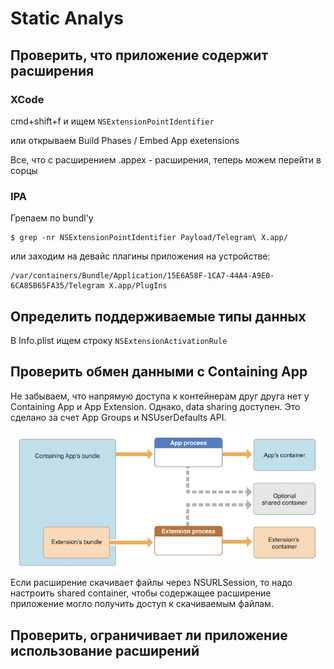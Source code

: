 # Static Analys

## Проверить, что приложение содержит расширения 

### XCode

cmd+shift+f и ищем `NSExtensionPointIdentifier`

или открываем Build Phases / Embed App exetensions

Все, что с расширением .appex - расширения, теперь можем перейти в сорцы

### IPA

Грепаем по bundl'у

```text
$ grep -nr NSExtensionPointIdentifier Payload/Telegram\ X.app/
```

или заходим на девайс плагины приложения на устройстве:

```text
/var/containers/Bundle/Application/15E6A58F-1CA7-44A4-A9E0-6CA85B65FA35/Telegram X.app/PlugIns
```

## Определить поддерживаемые типы данных

В Info.plist ищем строку `NSExtensionActivationRule`

## Проверить обмен данными с Containing App

Не забываем, что напрямую доступа к контейнерам друг друга нет у Containing App и App Extension. Однако, data sharing доступен. Это сделано за счет App Groups и NSUserDefaults API.

![](../../../../.gitbook/assets/izobrazhenie%20%2823%29.png)

Если расширение скачивает файлы через NSURLSession, то надо настроить shared container, чтобы содержащее расширение приложение могло получить доступ к скачиваемым файлам.

## Проверить, ограничивает ли приложение использование расширений

